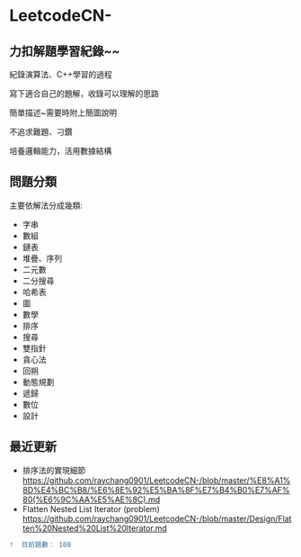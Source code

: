 # LeetcodeCN-   

## 力扣解題學習紀錄~~

紀錄演算法、C++學習的過程    
 
寫下適合自己的題解，收錄可以理解的思路    

簡單描述~需要時附上簡圖說明    

不追求難題、刁鑽    

培養邏輯能力，活用數據結構


## 問題分類

主要依解法分成幾類:

* 字串
* 數組
* 鏈表
* 堆疊、序列
* 二元數
* 二分搜尋
* 哈希表
* 圖
* 數學
* 排序
* 搜尋
* 雙指針
* 貪心法
* 回朔
* 動態規劃
* 遞歸
* 數位
* 設計
## 最近更新

* 排序法的實現細節
 https://github.com/raychang0901/LeetcodeCN-/blob/master/%E8%A1%8D%E4%BC%B8/%E6%8E%92%E5%BA%8F%E7%B4%B0%E7%AF%80(%E6%9C%AA%E5%AE%8C).md
* Flatten Nested List Iterator (problem)
https://github.com/raychang0901/LeetcodeCN-/blob/master/Design/Flatten%20Nested%20List%20Iterator.md
 
```diff
!  目前題數： 108

```
